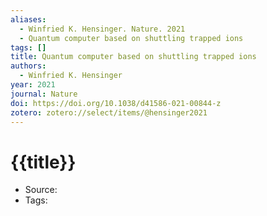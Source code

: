 ```yaml
---
aliases:
  - Winfried K. Hensinger. Nature. 2021
  - Quantum computer based on shuttling trapped ions
tags: []
title: Quantum computer based on shuttling trapped ions
authors:
  - Winfried K. Hensinger
year: 2021
journal: Nature
doi: https://doi.org/10.1038/d41586-021-00844-z
zotero: zotero://select/items/@hensinger2021
---
```

<!-- START_TEMPLATE -->
# {{title}}

- Source:
- Tags: 
<!-- END_TEMPLATE -->